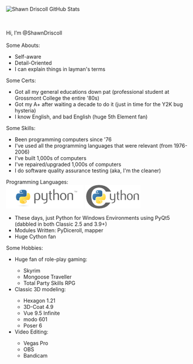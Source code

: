 
![Shawn Driscoll GitHub Stats](https://github-readme-stats.vercel.app/api?username=ShawnDriscoll&show_icons=true&title_color=fff&icon_color=79ff97&text_color=9f9f9f&bg_color=151515&theme=dark)

<br><br>
Hi, I’m @ShawnDriscoll<br><br>
Some Abouts:
<ul>
    <li>Self-aware</li>
    <li>Detail-Oriented</li>
    <li>I can explain things in layman's terms</li>
</ul>
Some Certs:
<ul>
    <li>Got all my general educations down pat (professional student at Grossmont College the entire '80s)</li>
    <li>Got my A+ after waiting a decade to do it (just in time for the Y2K bug hysteria)</li>
    <li>I know English, and bad English (huge 5th Element fan)</li>
</ul>
Some Skills:
<ul>
    <li>Been programming computers since '76</li>
    <li>I've used all the programming languages that were relevant (from 1976-2006)</li>
    <li>I've built 1,000s of computers</li>
    <li>I've repaired/upgraded 1,000s of computers</li>
    <li>I do software quality assurance testing (aka, I'm the cleaner)</li>
</ul>
Programming Languages:<br>
<a href="https://www.python.org"><img src="images/python-logo.png" alt="Python"></a>
<a href="https://cython.org"><img src="images/cythonlogo.png" alt="Cython"></a>
<ul>
    <li>These days, just Python for Windows Environments using PyQt5 (dabbled in both Classic 2.5 and 3.9+)</li>
    <li>Modules Written: PyDiceroll, mapper</li>
    <li>Huge Cython fan</li>
</ul>
Some Hobbies:
<ul>
    <li>Huge fan of role-play gaming:</li>
    <ul>
        <li>Skyrim</li>
        <li>Mongoose Traveller</li>
        <li>Total Party Skills RPG</li>
    </ul>
    <li>Classic 3D modeling:</li>
    <ul>
        <li>Hexagon 1.21</li>
        <li>3D-Coat 4.9</li>
        <li>Vue 9.5 Infinite</li>
        <li>modo 601</li>
        <li>Poser 6</li>
    </ul>
    <li>Video Editing:</li>
    <ul>
        <li>Vegas Pro</li>
        <li>OBS</li>
        <li>Bandicam</li>
    </ul>
</ul>
